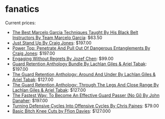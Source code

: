 # fanatics

Current prices:

- [The Best Marcelo Garcia Techniques Taught By His Black Belt Instructors By Team Marcelo Garcia](https://bjjfanatics.com/products/the-best-marcelo-garcia-techniques-taught-by-his-black-belt-instructors-by-team-marcelo-garcia): $63.50
- [Just Stand Up By Craig Jones](https://bjjfanatics.com/collections/instructional-videos/products/just-stand-up-by-craig-jones): $197.00
- [Power Top: Penetrate And Pull Out Of Dangerous Entanglements By Craig Jones](https://bjjfanatics.com/products/power-top-penetrate-and-pull-out-of-dangerous-entanglements-by-craig-jones): $197.00
- [Engaging Without Regrets By Jozef Chen](https://bjjfanatics.com/products/engaging-without-regrets-by-jozef-chen): $99.00
- [Guard Retention Anthology Bundle By Lachlan Giles & Ariel Tabak](https://bjjfanatics.com/products/guard-retention-anthology-bundle-by-lachlan-giles-ariel-tabak): $197.00
- [The Guard Retention Anthology: Around And Under By Lachlan Giles & Ariel Tabak](https://bjjfanatics.com/products/the-guard-retention-anthology-by-lachlan-giles-ariel-tabak): $127.00
- [The Guard Retention Anthology: Through The Legs And Close Range By Lachlan Giles & Ariel Tabak](https://bjjfanatics.com/products/the-guard-retention-anthology-through-the-legs-and-close-range-by-lachlan-giles-ariel-tabak): $127.00
- [The Fastest Way: To Become An Effective Guard Passer (No Gi) By John Danaher](https://bjjfanatics.com/products/the-fastest-way-to-become-an-effective-guard-passer-no-gi-by-john-danaher): $197.00
- [Turning Defensive Cycles Into Offensive Cycles By Chris Paines](https://bjjfanatics.com/products/turning-defensive-cycles-into-offensive-cycles-by-chris-paines): $79.00
- [Basic Bitch Knee Cuts by Ffion Davies](https://bjjfanatics.com/products/knee-cutting-by-ffion-davies): $127.000
